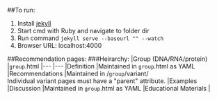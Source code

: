 ##To run:

1. Install [jekyll](http://jekyllrb.com/docs/installation/)
2. Start cmd with Ruby and navigate to folder dir
3. Run command `jekyll serve --baseurl "" --watch`
4. Browser URL: localhost:4000

##Recommendation pages:
###Heirarchy:
|Group (DNA/RNA/protein)    |`group`.html
|---                        |---
|Definition                 |Maintained in `group`.html as YAML
|Recommendations            |Maintained in /`group`/variant/ <br> Individual variant pages must have a "parent" attribute.
|Examples
|Discussion                 |Maintained in `group`.html as YAML
|Educational Materials      |
